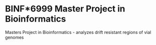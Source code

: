 # BINF*6999 Master Project in Bioinformatics
Masters Project in Bioinformatics - analyzes drift resistant regions of vial genomes 
